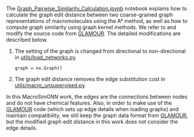 
The [Graph_Pairwise_Similarity_Calculation.ipynb](./Graph_Pairwise_Similarity_Calculation.ipynb) notebook explains how to calculate the graph edit distance between two coarse-grained graph representations of macromolecules using the A* method, as well as how to compute graph similarity using graph kernel methods. We refer to and modify the source code from [GLAMOUR](https://github.com/learningmatter-mit/GLAMOUR). The detailed modifications are described below.

1. The setting of the graph is changed from directional to non-directional in [utils/load_networkx.py](./utils/load_networkx.py).
   ``````
   graph = nx.Graph()
   ``````
2. The graph edit distance removes the edge substitution cost in [utils/macro_unsupervised.py](./utils/macro_unsupervised.py).

In this MacroSimGNN work, the edges are the connections between nodes and do not have chemical features. Also, in order to make use of the [GLAMOUR](https://github.com/learningmatter-mit/GLAMOUR) code (which sets up edge details when loading graphs) and maintain compatibility, we still keep the graph data format from [GLAMOUR](https://github.com/learningmatter-mit/GLAMOUR), but the modified graph edit distance in this work does not consider the edge details.
   
